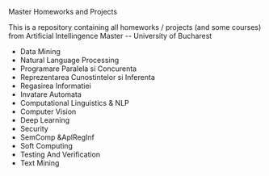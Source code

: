 Master Homeworks and Projects

This is a repository containing all homeworks / projects (and some courses) from Artificial Intellingence Master -- University of Bucharest

* Data Mining
* Natural Language Processing
* Programare Paralela si Concurenta
* Reprezentarea Cunostintelor si Inferenta
* Regasirea Informatiei
* Invatare Automata
* Computational Linguistics & NLP
* Computer Vision
* Deep Learning
* Security
* SemComp  &AplRegInf
* Soft Computing
* Testing And Verification
* Text Mining
